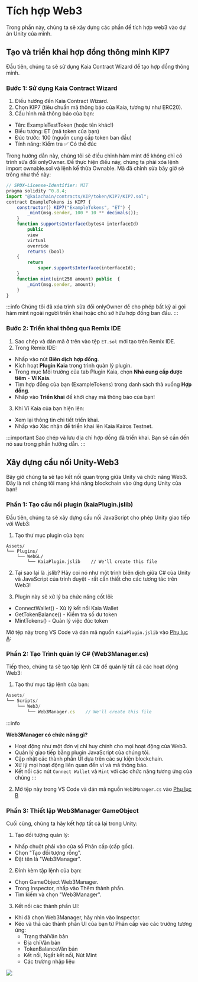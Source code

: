 # Tích hợp Web3

Trong phần này, chúng ta sẽ xây dựng các phần để tích hợp web3 vào dự án Unity của mình.

## Tạo và triển khai hợp đồng thông minh KIP7

Đầu tiên, chúng ta sẽ sử dụng Kaia Contract Wizard để tạo hợp đồng thông minh.

### Bước 1: Sử dụng Kaia Contract Wizard

1. Điều hướng đến Kaia Contract Wizard.
2. Chọn KIP7 (tiêu chuẩn mã thông báo của Kaia, tương tự như ERC20).
3. Cấu hình mã thông báo của bạn:
  - Tên: ExampleTestToken (hoặc tên khác!)
  - Biểu tượng: ET (mã token của bạn)
  - Đúc trước: 100 (nguồn cung cấp token ban đầu)
  - Tính năng: Kiểm tra ✅ Có thể đúc

Trong hướng dẫn này, chúng tôi sẽ điều chỉnh hàm mint để không chỉ có trình sửa đổi onlyOwner. Để thực hiện điều này, chúng ta phải xóa lệnh import ownable.sol và lệnh kế thừa Ownable. Mã đã chỉnh sửa bây giờ sẽ trông như thế này:

```js
// SPDX-License-Identifier: MIT
pragma solidity ^0.8.4;
import "@kaiachain/contracts/KIP/token/KIP7/KIP7.sol";
contract ExampleTokens is KIP7 {
    constructor() KIP7("ExampleTokens", "ET") {
        _mint(msg.sender, 100 * 10 ** decimals());
    }
    function supportsInterface(bytes4 interfaceId)
        public
        view
        virtual
        override
        returns (bool)
    {
        return
            super.supportsInterface(interfaceId);
    }
    function mint(uint256 amount) public  {
        _mint(msg.sender, amount);
    }
}
```

:::info
Chúng tôi đã xóa trình sửa đổi onlyOwner để cho phép bất kỳ ai gọi hàm mint ngoài người triển khai hoặc chủ sở hữu hợp đồng ban đầu.
:::

### Bước 2: Triển khai thông qua Remix IDE

1. Sao chép và dán mã ở trên vào tệp `ET.sol` mới tạo trên Remix IDE.
2. Trong Remix IDE:
  - Nhấp vào nút **Biên dịch hợp đồng**.
  - Kích hoạt **Plugin Kaia** trong trình quản lý plugin.
  - Trong mục Môi trường của tab Plugin Kaia, chọn **Nhà cung cấp được tiêm** - **Ví Kaia**.
  - Tìm hợp đồng của bạn (ExampleTokens) trong danh sách thả xuống **Hợp đồng**.
  - Nhấp vào **Triển khai** để khởi chạy mã thông báo của bạn!
3. Khi Ví Kaia của bạn hiện lên:
  - Xem lại thông tin chi tiết triển khai.
  - Nhấp vào Xác nhận để triển khai lên Kaia Kairos Testnet.

:::important
Sao chép và lưu địa chỉ hợp đồng đã triển khai. Bạn sẽ cần đến nó sau trong phần hướng dẫn.
:::

## Xây dựng cầu nối Unity-Web3

Bây giờ chúng ta sẽ tạo kết nối quan trọng giữa Unity và chức năng Web3. Đây là nơi chúng tôi mang khả năng blockchain vào ứng dụng Unity của bạn!

### Phần 1: Tạo cầu nối plugin (kaiaPlugin.jslib)

Đầu tiên, chúng ta sẽ xây dựng cầu nối JavaScript cho phép Unity giao tiếp với Web3:

1. Tạo thư mục plugin của bạn:

```
Assets/
└── Plugins/
    └── WebGL/
        └── KaiaPlugin.jslib    // We'll create this file
```

2. Tại sao lại là .jslib? Hãy coi nó như một trình biên dịch giữa C# của Unity và JavaScript của trình duyệt - rất cần thiết cho các tương tác trên Web3!

3. Plugin này sẽ xử lý ba chức năng cốt lõi:
  - ConnectWallet() - Xử lý kết nối Kaia Wallet
  - GetTokenBalance() - Kiểm tra số dư token
  - MintTokens() - Quản lý việc đúc token

Mở tệp này trong VS Code và dán mã nguồn `KaiaPlugin.jslib` vào [Phụ lục A](convert-unity-liff.md#appendix-a):

### Phần 2: Tạo Trình quản lý C# (Web3Manager.cs)

Tiếp theo, chúng ta sẽ tạo tập lệnh C# để quản lý tất cả các hoạt động Web3:

1. Tạo thư mục tập lệnh của bạn:

```js
Assets/
└── Scripts/
    └── Web3/
        └── Web3Manager.cs    // We'll create this file
```

:::info

**Web3Manager có chức năng gì?**

- Hoạt động như một đơn vị chỉ huy chính cho mọi hoạt động của Web3.
- Quản lý giao tiếp bằng plugin JavaScript của chúng tôi.
- Cập nhật các thành phần UI dựa trên các sự kiện blockchain.
- Xử lý mọi hoạt động liên quan đến ví và mã thông báo.
- Kết nối các nút `Connect Wallet` và `Mint` với các chức năng tương ứng của chúng
  :::

2. Mở tệp này trong VS Code và dán mã nguồn `Web3Manager.cs` vào [Phụ lục B](convert-unity-liff.md#appendix-b)

### Phần 3: Thiết lập Web3Manager GameObject

Cuối cùng, chúng ta hãy kết hợp tất cả lại trong Unity:

1. Tạo đối tượng quản lý:
  - Nhấp chuột phải vào cửa sổ Phân cấp (cấp gốc).
  - Chọn "Tạo đối tượng rỗng".
  - Đặt tên là "Web3Manager".
2. Đính kèm tập lệnh của bạn:
  - Chọn GameObject Web3Manager.
  - Trong Inspector, nhấp vào Thêm thành phần.
  - Tìm kiếm và chọn "Web3Manager".
3. Kết nối các thành phần UI:
  - Khi đã chọn Web3Manager, hãy nhìn vào Inspector.
  - Kéo và thả các thành phần UI của bạn từ Phân cấp vào các trường tương ứng:
    - Trạng tháiVăn bản
    - Địa chỉVăn bản
    - TokenBalanceVăn bản
    - Kết nối, Ngắt kết nối, Nút Mint
    - Các trường nhập liệu

![](/img/minidapps/unity-minidapp/connect-ui-manager.png)
